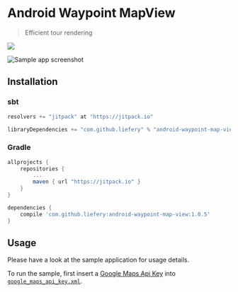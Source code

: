 # Android Waypoint MapView

> Efficient tour rendering

[![](https://jitpack.io/v/liefery/android-waypoint-map-view.svg)](https://jitpack.io/#liefery/android-waypoint-map-view)

![Sample app screenshot](https://liefery.github.io/android-waypoint-map-view/screenshot.png)

## Installation

### sbt

```scala
resolvers += "jitpack" at "https://jitpack.io"

libraryDependencies += "com.github.liefery" % "android-waypoint-map-view" % "1.0.5"
```

### Gradle

```groovy
allprojects {
    repositories {
        ...
        maven { url "https://jitpack.io" }
    }
}

dependencies {
    compile 'com.github.liefery:android-waypoint-map-view:1.0.5'
}
```

## Usage

Please have a look at the sample application for usage details.

To run the sample, first insert a [Google Maps Api Key][1] into [`google_maps_api_key.xml`][2].

[1]: https://developers.google.com/maps/documentation/android-api/signup
[2]: https://github.com/liefery/android-waypoint-map-view/blob/master/sample/src/main/res/values/google_maps_api_key.xml